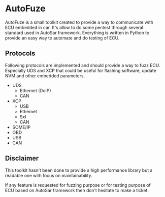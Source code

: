 # AutoFuze

AutoFuze is a small toolkit created to provide a way to communicate with ECU embedded in car. 
It's allow to do some pentest through several standard used in AutoSar framework. 
Everything is written in Python to provide an easy way to automate and do testing of ECU.

## Protocols

Following protocols are implemented and should provide a way to fuzz ECU. Especially UDS and XCP that could be
useful for flashing software, update NVM and other embedded parameters.

* UDS
    - Ethernet (DoIP)
    - CAN
* XCP
    - USB
    - Ethernet
    - SxI
    - CAN
* SOME/IP
* OBD
* USB
* CAN

## Disclaimer

This toolkit hasn't been done to provide a high performance library but a readable one with focus
on maintainability.

If any feature is requested for fuzzing purpose or for testing purpose of ECU based on AutoSar framework then 
don't hesitate to make a ticket.